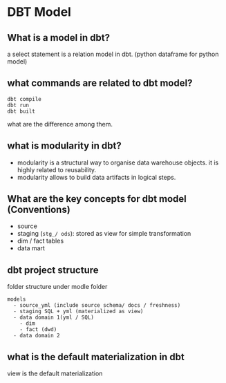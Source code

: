 # DBT Model

## What is a model in dbt? 

a select statement is a relation model in dbt. (python dataframe for python model)

## what commands are related to dbt model?

```
dbt compile
dbt run 
dbt built 
```

what are the difference among them.

## what is modularity in dbt?

- modularity is a structural way to organise data warehouse objects. it is highly related to reusability. 
- modularity allows to build data artifacts in logical steps.


## What are the key concepts for dbt model (Conventions)

- source 
- staging (`stg_/ ods`): stored as view for simple transformation 
- dim / fact tables
- data mart 

## dbt project structure

folder structure under modle folder

```
models
  - source_yml (include source schema/ docs / freshness)
  - staging SQL + yml (materialized as view)
  - data domain 1(yml / SQL)
    - dim
    - fact (dwd)
  - data domain 2
```

## what is the default materialization in dbt 

view is the default materialization


